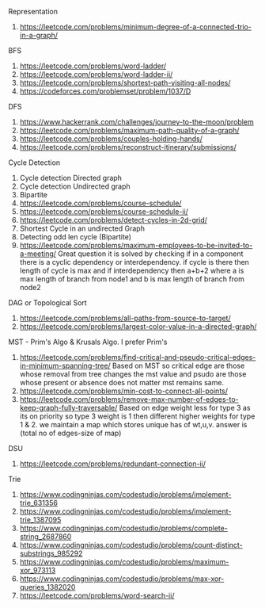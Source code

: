 Representation 
1. https://leetcode.com/problems/minimum-degree-of-a-connected-trio-in-a-graph/


BFS
1. https://leetcode.com/problems/word-ladder/
2. https://leetcode.com/problems/word-ladder-ii/
3. https://leetcode.com/problems/shortest-path-visiting-all-nodes/
4. https://codeforces.com/problemset/problem/1037/D


DFS
1. https://www.hackerrank.com/challenges/journey-to-the-moon/problem
3. https://leetcode.com/problems/maximum-path-quality-of-a-graph/
3. https://leetcode.com/problems/couples-holding-hands/
4. https://leetcode.com/problems/reconstruct-itinerary/submissions/


Cycle Detection
1. Cycle detection Directed graph
2. Cycle detection Undirected graph
3. Bipartite
4. https://leetcode.com/problems/course-schedule/
5. https://leetcode.com/problems/course-schedule-ii/
6. https://leetcode.com/problems/detect-cycles-in-2d-grid/
7. Shortest Cycle in an undirected Graph
8. Detecting odd len cycle (Bipartite)
9. https://leetcode.com/problems/maximum-employees-to-be-invited-to-a-meeting/
    Great question it is solved by checking if in a component there is a cyclic dependency or interdependency. if cycle is there then length of cycle is max and if interdependency then a+b+2 where a is max length of branch from node1 and b is max length of branch from node2


DAG or Topological Sort
1. https://leetcode.com/problems/all-paths-from-source-to-target/
2. https://leetcode.com/problems/largest-color-value-in-a-directed-graph/


MST - Prim's Algo & Krusals Algo. I prefer Prim's
1. https://leetcode.com/problems/find-critical-and-pseudo-critical-edges-in-minimum-spanning-tree/ Based on MST so critical edge are those whose removal from tree changes the mst value and psudo are those whose present or absence does not matter mst remains same.
2. https://leetcode.com/problems/min-cost-to-connect-all-points/
3. https://leetcode.com/problems/remove-max-number-of-edges-to-keep-graph-fully-traversable/ Based on edge weight less for type 3 as its on priority so type 3 weight is 1 then different higher weights for type 1 & 2. we maintain a map which stores unique has of wt,u,v. answer is (total no of edges-size of map)


DSU
1. https://leetcode.com/problems/redundant-connection-ii/


Trie
1. https://www.codingninjas.com/codestudio/problems/implement-trie_631356
2. https://www.codingninjas.com/codestudio/problems/implement-trie_1387095
3. https://www.codingninjas.com/codestudio/problems/complete-string_2687860
4. https://www.codingninjas.com/codestudio/problems/count-distinct-substrings_985292
5. https://www.codingninjas.com/codestudio/problems/maximum-xor_973113
6. https://www.codingninjas.com/codestudio/problems/max-xor-queries_1382020
7. https://leetcode.com/problems/word-search-ii/
